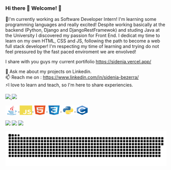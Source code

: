 ### Hi there 👋 Welcome! 👋

🌱I'm currently working as Software Developer Intern! I'm learning some programming languages and really excited! 
Despite working basically at the backend (Python, Django and DjangoRestFramewok) and studing Java at the University I discovered my passion for Front End.
I dedicat my time to learn on my own HTML, CSS and JS, following the path to become a web full stack developer! 
I'm respecting my time of learning and trying do not feel pressured by the fast paced enviroment we are envolved! 

I share with you guys my current portifolio https://sidenia.vercel.app/ 

💬 Ask me about my projects on Linkedin. <br>
📫 Reach me on : https://www.linkedin.com/in/sidenia-bezerra/ <br>
⚡I love to learn and teach, so I'm here to share experiencies.<br>

<div>
  <a href="https://github.com/sidenia">
  <img height="180em" src="https://github-readme-stats.vercel.app/api?username=sidenia&show_icons=true&theme=dracula&include_all_commits=true&count_private=true"/>
  <img height="180em" src="https://github-readme-stats.vercel.app/api/top-langs/?username=sidenia&layout=compact&langs_count=7&theme=dracula"/>
</div>
<div style="display: inline_block"><br>
  <img align="center" alt="Si-Java" height="30" width="40" src="https://raw.githubusercontent.com/devicons/devicon/master/icons/java/java-original.svg">
  <img align="center" alt="Si-Js" height="30" width="40" src="https://raw.githubusercontent.com/devicons/devicon/master/icons/javascript/javascript-plain.svg">
  <img align="center" alt="Si-HTML" height="30" width="40" src="https://raw.githubusercontent.com/devicons/devicon/master/icons/html5/html5-original.svg">
  <img align="center" alt="Si-CSS" height="30" width="40" src="https://raw.githubusercontent.com/devicons/devicon/master/icons/css3/css3-original.svg">
  <img align="center" alt="Si-Python" height="30" width="40" src="https://raw.githubusercontent.com/devicons/devicon/master/icons/python/python-original.svg">
  <img align="center" alt="Si-C" height="30" width="40" src="https://raw.githubusercontent.com/devicons/devicon/master/icons/c/c-original.svg">
</div>
<br>
<div>
  <a href="https://www.instagram.com/sideniadev/" target="_blank"><img src="https://img.shields.io/badge/-Instagram-%23E4405F?style=for-the-badge&logo=instagram&logoColor=white" target="_blank"></a>
  <a href = "mailto:sideniabezerra@gmail.com"><img src="https://img.shields.io/badge/-Gmail-%23333?style=for-the-badge&logo=gmail&logoColor=white" target="_blank"></a>
  <a href="https://www.linkedin.com/in/sidenia-bezerra/" target="_blank"><img src="https://img.shields.io/badge/-LinkedIn-%230077B5?style=for-the-badge&logo=linkedin&logoColor=white" target="_blank"></a>
  
  ![Snake animation](https://github.com/sidenia/sidenia/blob/output/github-contribution-grid-snake.svg)
</div>
